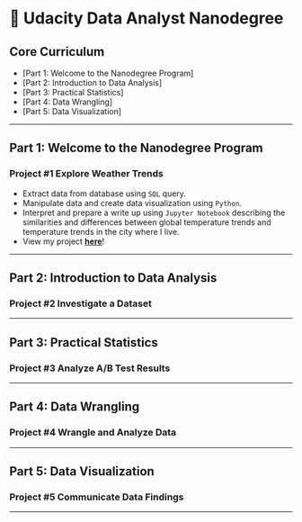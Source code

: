 # 🌟 Udacity Data Analyst Nanodegree 

## Core Curriculum

- [Part 1: Welcome to the Nanodegree Program]
- [Part 2: Introduction to Data Analysis]
- [Part 3: Practical Statistics]
- [Part 4: Data Wrangling]
- [Part 5: Data Visualization]

***

## Part 1: Welcome to the Nanodegree Program

### Project #1 Explore Weather Trends
- Extract data from database using `SQL` query.
- Manipulate data and create data visualization using `Python`.
- Interpret and prepare a write up using `Jupyter Notebook` describing the similarities and differences between global temperature trends and temperature trends in the city where I live.
- View my project **[here](https://github.com/katiehuangx/Udacity-Data-Analyst-Nanodegree/blob/main/Project%20%231:%20Explore%20Weather%20Trends/Project%201%20-%20Explore%20Weather%20Trends.ipynb)**!

***

## Part 2: Introduction to Data Analysis

### Project #2 Investigate a Dataset

***

## Part 3: Practical Statistics

### Project #3 Analyze A/B Test Results

***

## Part 4: Data Wrangling

### Project #4 Wrangle and Analyze Data

***

## Part 5: Data Visualization

### Project #5 Communicate Data Findings

***
